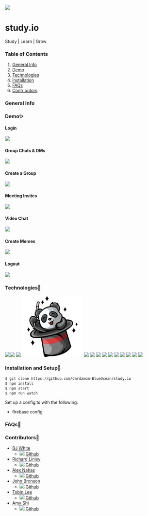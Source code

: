 ![](https://i.imgur.com/hPNYfXq.png)
# study.io
Study | Learn | Grow
### Table of Contents
1. [General Info](#General-Info)
2. [Demo](#Demo)
3. [Technologies](#Technologies)
4. [Installation](#Installation)
5. [FAQs](#FAQS)
6. [Contributors](#Contributors)


### General Info


### Demo✨
####  Login
![](https://imgur.com/Svwvsi7.gif)

#### Group Chats & DMs
![](https://imgur.com/RuGRgmw.gif)

#### Create a Group
![](https://imgur.com/EhUggEY.gif)

#### Meeting Invites
![](https://imgur.com/Id5uw7w.gif)

#### Video Chat
![](https://imgur.com/fuYmzEK.gif)

#### Create Memes
![](https://imgur.com/fuYmzEK.gif)

#### Logout
![](https://imgur.com/QIRAXZ7.gif)

###  Technologies🧪
<img src="https://www.drupal.org/files/project-images/animate.png" width="200"/><img src="https://www.vectorlogo.zone/logos/babeljs/babeljs-ar21.svg" width="200"/>
<img src="https://www.bypeople.com/wp-content/uploads/2018/10/date-fns-js-featured-4.png" width="200"/>
<img src="https://github.com/faker-js/faker/raw/main/docs/public/logo.svg" width="200"/>
<img src="https://www.vectorlogo.zone/logos/firebase/firebase-ar21.svg" width="200"/>
<img src="https://www.vectorlogo.zone/logos/jquery/jquery-ar21.svg" width="200"/>
<img src="https://mui.com/static/logo.png" width="200"/>
<img src="https://www.vectorlogo.zone/logos/babeljs/babeljs-ar21.svg" width="200"/>
<img src="https://www.vectorlogo.zone/logos/reactjs/reactjs-ar21.svg" width="200"/>
<img src="https://redux.js.org/img/redux-logo-landscape.png" width="200"/>
<img src="https://raw.githubusercontent.com/styled-components/brand/master/styled-components.png" width="200"/>
<img src="https://www.vectorlogo.zone/logos/typescriptlang/typescriptlang-ar21.svg" width="200"/>
<img src="https://www.vectorlogo.zone/logos/twilio/twilio-ar21.svg" width="200"/>
<img src="https://www.vectorlogo.zone/logos/js_webpack/js_webpack-ar21.svg" width="200"/>


###  Installation and Setup🚀
```
$ git clone https://github.com/Cardamom-BlueOcean/study.io
$ npm install
$ npm start
$ npm run watch
```
Set up a config.ts with the following:

* firebase config


### FAQs🧐


### Contributors🤝
- [BJ White](https://www.linkedin.com/in/bj-white/)
  - <img src="https://github.githubassets.com/images/modules/logos_page/GitHub-Mark.png" width="60"/> [Github](https://github.com/BJWhite85)
- [Richard Linley](https://www.linkedin.com/in/richard-linley/)
  - <img src="https://github.githubassets.com/images/modules/logos_page/GitHub-Mark.png" width="60"/> [Github](https://github.com/rjLinley)
- [Alex Nahas](https://www.linkedin.com/in/alex-nahas/)
  - <img src="https://github.githubassets.com/images/modules/logos_page/GitHub-Mark.png" width="60"/> [Github](https://github.com/MiguelsPizza)
- [John Bronson](https://www.linkedin.com/in/john-bronson/)
  - <img src="https://github.githubassets.com/images/modules/logos_page/GitHub-Mark.png" width="60"/> [Github](https://github.com/victorsmonster)
- [Tobin Lee](https://www.linkedin.com/in/amy-shi218/)
  - <img src="https://github.githubassets.com/images/modules/logos_page/GitHub-Mark.png" width="60"/> [Github](https://github.com/iamtobin)
- [Amy Shi](https://www.linkedin.com/in/amy-shi218/)
  - <img src="https://github.githubassets.com/images/modules/logos_page/GitHub-Mark.png" width="60"/> [Github](https://github.com/amyshi218)
